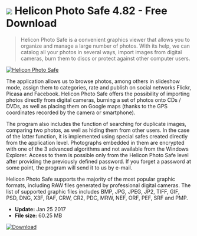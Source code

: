 # ![](https://cdn.softexe.net/static/icon/0/helicon-photo-safe-11216.png) Helicon Photo Safe 4.82 - Free Download

> Helicon Photo Safe is a convenient graphics viewer that allows you to organize and manage a large number of photos. With its help, we can catalog all your photos in several ways, import images from digital cameras, burn them to discs or protect against other computer users.

[![Helicon Photo Safe](https://gallery.dpcdn.pl/imgc/Tools/15288/g_-_420x350_1.5_-_x20130403163839_00.png)](https://softexe.net/win/multimedia/image-viewer/helicon-photo-safe:ppbpf.html)

The application allows us to browse photos, among others in slideshow mode, assign them to categories, rate and publish on social networks Flickr, Picasa and Facebook. Helicon Photo Safe offers the possibility of importing photos directly from digital cameras, burning a set of photos onto CDs / DVDs, as well as placing them on Google maps (thanks to the GPS coordinates recorded by the camera or smartphone).
 
 The program also includes the function of searching for duplicate images, comparing two photos, as well as hiding them from other users. In the case of the latter function, it is implemented using special safes created directly from the application level. Photographs embedded in them are encrypted with one of the 3 advanced algorithms and not available from the Windows Explorer. Access to them is possible only from the Helicon Photo Safe level after providing the previously defined password. If you forget a password at some point, the program will send it to us by e-mail.
 
 Helicon Photo Safe supports the majority of the most popular graphic formats, including RAW files generated by professional digital cameras. The list of supported graphic files includes BMP, JPG, JPEG, JP2, TIFF, GIF, PSD, DNG, X3F, RAF, CRW, CR2, PDC, MRW, NEF, ORF, PEF, SRF and PMP.


- **Update:** Jan 25 2017
- **File size:** 60.25 MB

[![Download](https://cdn.softexe.net/static/img/download.png)](https://softexe.net/win/multimedia/image-viewer/helicon-photo-safe:ppbpf.html)

